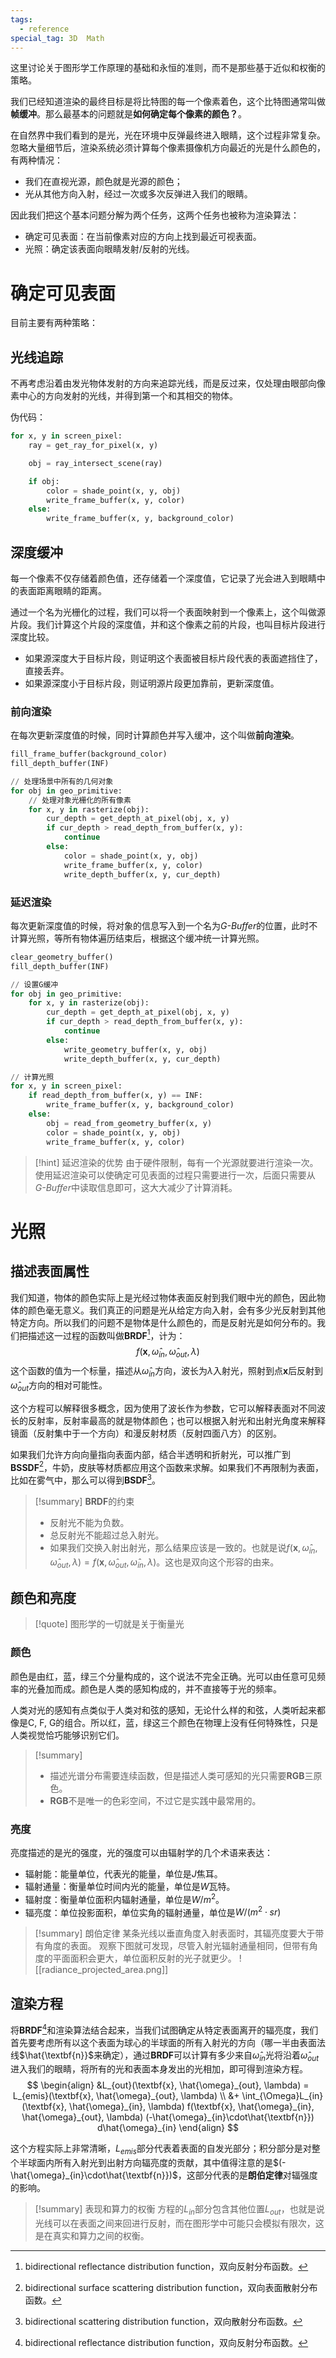 ```yaml
---
tags:
  - reference
special_tag: 3D  Math
---
```


这里讨论关于图形学工作原理的基础和永恒的准则，而不是那些基于近似和权衡的策略。

我们已经知道渲染的最终目标是将比特图的每一个像素着色，这个比特图通常叫做**帧缓冲**。那么最基本的问题就是**如何确定每个像素的颜色？**。

在自然界中我们看到的是光，光在环境中反弹最终进入眼睛，这个过程非常复杂。忽略大量细节后，渲染系统必须计算每个像素摄像机方向最近的光是什么颜色的，有两种情况：
- 我们在直视光源，颜色就是光源的颜色；
- 光从其他方向入射，经过一次或多次反弹进入我们的眼睛。

因此我们把这个基本问题分解为两个任务，这两个任务也被称为渲染算法：
- 确定可见表面：在当前像素对应的方向上找到最近可视表面。
- 光照：确定该表面向眼睛发射/反射的光线。

# 确定可见表面

目前主要有两种策略：

## 光线追踪

不再考虑沿着由发光物体发射的方向来追踪光线，而是反过来，仅处理由眼部向像素中心的方向发射的光线，并得到第一个和其相交的物体。

伪代码：
```python
for x, y in screen_pixel:
	ray = get_ray_for_pixel(x, y)

	obj = ray_intersect_scene(ray)

	if obj:
		color = shade_point(x, y, obj)
		write_frame_buffer(x, y, color)
	else:
		write_frame_buffer(x, y, background_color)
```
## 深度缓冲

每一个像素不仅存储着颜色值，还存储着一个深度值，它记录了光会进入到眼睛中的表面距离眼睛的距离。

通过一个名为光栅化的过程，我们可以将一个表面映射到一个像素上，这个叫做源片段。我们计算这个片段的深度值，并和这个像素之前的片段，也叫目标片段进行深度比较。
- 如果源深度大于目标片段，则证明这个表面被目标片段代表的表面遮挡住了，直接丢弃。
- 如果源深度小于目标片段，则证明源片段更加靠前，更新深度值。
### 前向渲染

在每次更新深度值的时候，同时计算颜色并写入缓冲，这个叫做**前向渲染**。

```python
fill_frame_buffer(background_color)
fill_depth_buffer(INF)

// 处理场景中所有的几何对象
for obj in geo_primitive:
	// 处理对象光栅化的所有像素
	for x, y in rasterize(obj):
		cur_depth = get_depth_at_pixel(obj, x, y)
		if cur_depth > read_depth_from_buffer(x, y):
			continue
		else:
			color = shade_point(x, y, obj)
			write_frame_buffer(x, y, color)
			write_depth_buffer(x, y, cur_depth)
```

### 延迟渲染

每次更新深度值的时候，将对象的信息写入到一个名为*G-Buffer*的位置，此时不计算光照，等所有物体遍历结束后，根据这个缓冲统一计算光照。

```python
clear_geometry_buffer()
fill_depth_buffer(INF)

// 设置G缓冲
for obj in geo_primitive:
	for x, y in rasterize(obj):
		cur_depth = get_depth_at_pixel(obj, x, y)
		if cur_depth > read_depth_from_buffer(x, y):
			continue
		else:
			write_geometry_buffer(x, y, obj)
			write_depth_buffer(x, y, cur_depth)

// 计算光照
for x, y in screen_pixel:
	if read_depth_from_buffer(x, y) == INF:
		write_frame_buffer(x, y, background_color)
	else:
		obj = read_from_geometry_buffer(x, y)
		color = shade_point(x, y, obj)
		write_frame_buffer(x, y, color)
```

> [!hint] 延迟渲染的优势
> 由于硬件限制，每有一个光源就要进行渲染一次。使用延迟渲染可以使确定可见表面的过程只需要进行一次，后面只需要从*G-Buffer*中读取信息即可，这大大减少了计算消耗。
# 光照

## 描述表面属性

我们知道，物体的颜色实际上是光经过物体表面反射到我们眼中光的颜色，因此物体的颜色毫无意义。我们真正的问题是光从给定方向入射，会有多少光反射到其他特定方向。所以我们的问题不是物体是什么颜色的，而是反射光是如何分布的。我们把描述这一过程的函数叫做**BRDF**[^1]，计为：
$$
f(\textbf{x}, \hat{\omega}_{in}, \hat{\omega}_{out}, \lambda)
$$
这个函数的值为一个标量，描述从$\hat{\omega}_{in}$方向，波长为$\lambda$入射光，照射到点$\textbf{x}$后反射到$\hat{\omega}_{out}$方向的相对可能性。

这个方程可以解释很多概念，因为使用了波长作为参数，它可以解释表面对不同波长的反射率，反射率最高的就是物体颜色；也可以根据入射光和出射光角度来解释镜面（反射集中于一个方向）和漫反射材质（反射四面八方）的区别。

如果我们允许方向向量指向表面内部，结合半透明和折射光，可以推广到**BSSDF**[^2]，牛奶，皮肤等材质都应用这个函数来求解。如果我们不再限制为表面，比如在雾气中，那么可以得到**BSDF**[^3]。

> [!summary] **BRDF**的约束
> - 反射光不能为负数。
> - 总反射光不能超过总入射光。
> - 如果我们交换入射出射光，那么结果应该是一致的。也就是说$f(\textbf{x}, \hat{\omega}_{in}, \hat{\omega}_{out}, \lambda) = f(\textbf{x}, \hat{\omega}_{out}, \hat{\omega}_{in}, \lambda)$。这也是双向这个形容的由来。

## 颜色和亮度

> [!quote]
> 图形学的一切就是关于衡量光

### 颜色

颜色是由红，蓝，绿三个分量构成的，这个说法不完全正确。光可以由任意可见频率的光叠加而成。颜色是人类的感知构成的，并不直接等于光的频率。

人类对光的感知有点类似于人类对和弦的感知，无论什么样的和弦，人类听起来都像是C, F, G的组合。所以红，蓝，绿这三个颜色在物理上没有任何特殊性，只是人类视觉恰巧能够识别它们。

> [!summary]
> - 描述光谱分布需要连续函数，但是描述人类可感知的光只需要**RGB**三原色。
> - **RGB**不是唯一的色彩空间，不过它是实践中最常用的。

### 亮度

亮度描述的是光的强度，光的强度可以由辐射学的几个术语来表达：
- 辐射能：能量单位，代表光的能量，单位是$J$焦耳。
- 辐射通量：衡量单位时间内光的能量，单位是$W$瓦特。
- 辐射度：衡量单位面积内辐射通量，单位是$W/m^2$。
- 辐亮度：单位投影面积，单位实角的辐射通量，单位是$W/(m^2\cdot sr)$

> [!summary] 朗伯定律
> 某条光线以垂直角度入射表面时，其辐亮度要大于带有角度的表面。
> 观察下图就可发现，尽管入射光辐射通量相同，但带有角度的平面面积会更大，单位面积反射的光子就更少。
> ![[radiance_projected_area.png]]

## 渲染方程

将**BRDF**[^1]和渲染算法结合起来，当我们试图确定从特定表面离开的辐亮度，我们首先要考虑所有以这个表面为球心的半球面的所有入射光的方向（哪一半由表面法线$\hat{\textbf{n}}$来确定），通过**BRDF**可以计算有多少来自$\hat{\omega}_{in}$光将沿着$\hat{\omega}_{out}$进入我们的眼睛，将所有的光和表面本身发出的光相加，即可得到渲染方程。
$$
\begin{align}
&L_{out}(\textbf{x}, \hat{\omega}_{out}, \lambda) =
L_{emis}(\textbf{x}, \hat{\omega}_{out}, \lambda) \\ 
&+ \int_{\Omega}L_{in}(\textbf{x}, \hat{\omega}_{in}, \lambda)
f(\textbf{x}, \hat{\omega}_{in}, \hat{\omega}_{out}, \lambda)
(-\hat{\omega}_{in}\cdot\hat{\textbf{n}})
d\hat{\omega}_{in}
\end{align}
$$

这个方程实际上非常清晰，$L_{emis}$部分代表着表面的自发光部分；积分部分是对整个半球面内所有入射光到出射方向辐亮度的贡献，其中值得注意的是$(-\hat{\omega}_{in}\cdot\hat{\textbf{n}})$，这部分代表的是**朗伯定律**对辐强度的影响。

> [!summary] 表现和算力的权衡
> 方程的$L_{in}$部分包含其他位置$L_{out}$，也就是说光线可以在表面之间来回进行反射，而在图形学中可能只会模拟有限次，这是在真实和算力之间的权衡。

[^1]: bidirectional reflectance distribution function，双向反射分布函数。
[^2]: bidirectional surface scattering distribution function，双向表面散射分布函数。
[^3]: bidirectional scattering distribution function，双向散射分布函数。